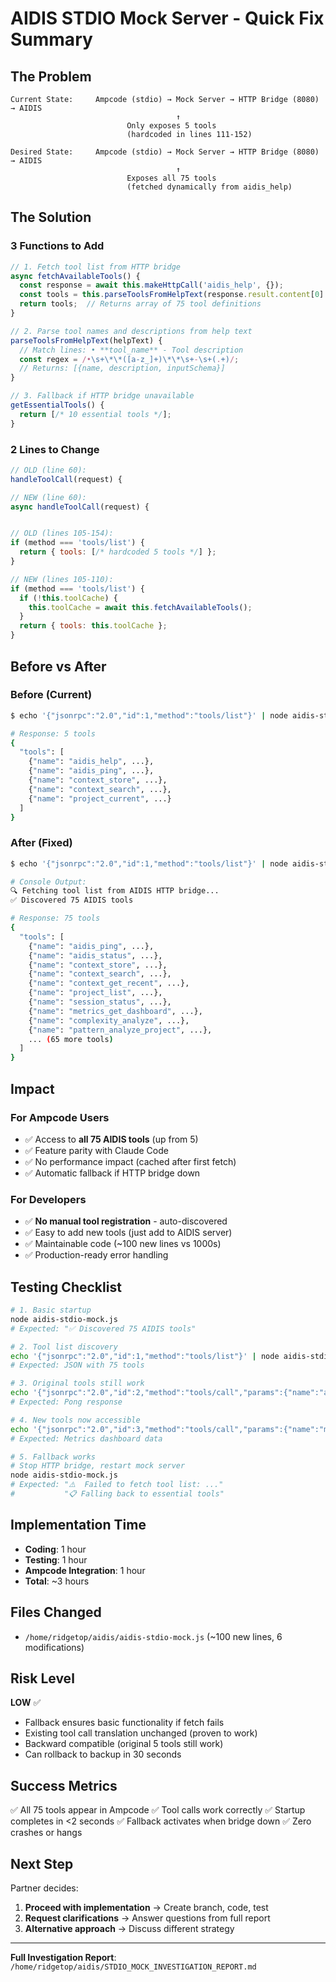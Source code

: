 # AIDIS STDIO Mock Server - Quick Fix Summary

## The Problem

```
Current State:     Ampcode (stdio) → Mock Server → HTTP Bridge (8080) → AIDIS
                                     ↑
                          Only exposes 5 tools
                          (hardcoded in lines 111-152)

Desired State:     Ampcode (stdio) → Mock Server → HTTP Bridge (8080) → AIDIS
                                     ↑
                          Exposes all 75 tools
                          (fetched dynamically from aidis_help)
```

## The Solution

### 3 Functions to Add

```javascript
// 1. Fetch tool list from HTTP bridge
async fetchAvailableTools() {
  const response = await this.makeHttpCall('aidis_help', {});
  const tools = this.parseToolsFromHelpText(response.result.content[0].text);
  return tools;  // Returns array of 75 tool definitions
}

// 2. Parse tool names and descriptions from help text
parseToolsFromHelpText(helpText) {
  // Match lines: • **tool_name** - Tool description
  const regex = /•\s+\*\*([a-z_]+)\*\*\s+-\s+(.+)/;
  // Returns: [{name, description, inputSchema}]
}

// 3. Fallback if HTTP bridge unavailable
getEssentialTools() {
  return [/* 10 essential tools */];
}
```

### 2 Lines to Change

```javascript
// OLD (line 60):
handleToolCall(request) {

// NEW (line 60):
async handleToolCall(request) {


// OLD (lines 105-154):
if (method === 'tools/list') {
  return { tools: [/* hardcoded 5 tools */] };
}

// NEW (lines 105-110):
if (method === 'tools/list') {
  if (!this.toolCache) {
    this.toolCache = await this.fetchAvailableTools();
  }
  return { tools: this.toolCache };
}
```

## Before vs After

### Before (Current)

```bash
$ echo '{"jsonrpc":"2.0","id":1,"method":"tools/list"}' | node aidis-stdio-mock.js

# Response: 5 tools
{
  "tools": [
    {"name": "aidis_help", ...},
    {"name": "aidis_ping", ...},
    {"name": "context_store", ...},
    {"name": "context_search", ...},
    {"name": "project_current", ...}
  ]
}
```

### After (Fixed)

```bash
$ echo '{"jsonrpc":"2.0","id":1,"method":"tools/list"}' | node aidis-stdio-mock.js

# Console Output:
🔍 Fetching tool list from AIDIS HTTP bridge...
✅ Discovered 75 AIDIS tools

# Response: 75 tools
{
  "tools": [
    {"name": "aidis_ping", ...},
    {"name": "aidis_status", ...},
    {"name": "context_store", ...},
    {"name": "context_search", ...},
    {"name": "context_get_recent", ...},
    {"name": "project_list", ...},
    {"name": "session_status", ...},
    {"name": "metrics_get_dashboard", ...},
    {"name": "complexity_analyze", ...},
    {"name": "pattern_analyze_project", ...},
    ... (65 more tools)
  ]
}
```

## Impact

### For Ampcode Users
- ✅ Access to **all 75 AIDIS tools** (up from 5)
- ✅ Feature parity with Claude Code
- ✅ No performance impact (cached after first fetch)
- ✅ Automatic fallback if HTTP bridge down

### For Developers
- ✅ **No manual tool registration** - auto-discovered
- ✅ Easy to add new tools (just add to AIDIS server)
- ✅ Maintainable code (~100 new lines vs 1000s)
- ✅ Production-ready error handling

## Testing Checklist

```bash
# 1. Basic startup
node aidis-stdio-mock.js
# Expected: "✅ Discovered 75 AIDIS tools"

# 2. Tool list discovery
echo '{"jsonrpc":"2.0","id":1,"method":"tools/list"}' | node aidis-stdio-mock.js
# Expected: JSON with 75 tools

# 3. Original tools still work
echo '{"jsonrpc":"2.0","id":2,"method":"tools/call","params":{"name":"aidis_ping","arguments":{}}}' | node aidis-stdio-mock.js
# Expected: Pong response

# 4. New tools now accessible
echo '{"jsonrpc":"2.0","id":3,"method":"tools/call","params":{"name":"metrics_get_dashboard","arguments":{}}}' | node aidis-stdio-mock.js
# Expected: Metrics dashboard data

# 5. Fallback works
# Stop HTTP bridge, restart mock server
node aidis-stdio-mock.js
# Expected: "⚠️  Failed to fetch tool list: ..."
#           "📋 Falling back to essential tools"
```

## Implementation Time

- **Coding**: 1 hour
- **Testing**: 1 hour
- **Ampcode Integration**: 1 hour
- **Total**: ~3 hours

## Files Changed

- `/home/ridgetop/aidis/aidis-stdio-mock.js` (~100 new lines, 6 modifications)

## Risk Level

**LOW** ✅

- Fallback ensures basic functionality if fetch fails
- Existing tool call translation unchanged (proven to work)
- Backward compatible (original 5 tools still work)
- Can rollback to backup in 30 seconds

## Success Metrics

✅ All 75 tools appear in Ampcode
✅ Tool calls work correctly
✅ Startup completes in <2 seconds
✅ Fallback activates when bridge down
✅ Zero crashes or hangs

## Next Step

Partner decides:
1. **Proceed with implementation** → Create branch, code, test
2. **Request clarifications** → Answer questions from full report
3. **Alternative approach** → Discuss different strategy

---

**Full Investigation Report**: `/home/ridgetop/aidis/STDIO_MOCK_INVESTIGATION_REPORT.md`
